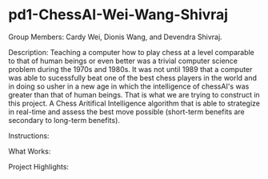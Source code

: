 pd1-ChessAI-Wei-Wang-Shivraj
============================

Group Members: Cardy Wei, Dionis Wang, and Devendra Shivraj.

Description: Teaching a computer how to play chess at a level comparable to that of human beings or even better was a trivial computer science problem during the 1970s and 1980s. It was not until 1989 that a computer was able to sucessfully beat one of the best chess players in the world and in doing so usher in a new age in which the intelligence of chessAI's was greater than that of human beings. That is what we are trying to construct in this project. A Chess Aritifical Intelligence algorithm that is able to strategize in real-time and assess the best move possible (short-term benefits are secondary to long-term benefits).

Instructions:

What Works: 

Project Highlights: 
